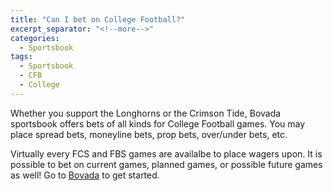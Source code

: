 ```yaml
---
title: "Can I bet on College Football?"
excerpt_separator: "<!--more-->"
categories:
  - Sportsbook
tags:
  - Sportsbook
  - CFB
  - College
---
```


Whether you support the Longhorns or the Crimson Tide, Bovada sportsbook offers bets of all kinds for College Football games. You may place spread bets, moneyline bets, prop bets, over/under bets, etc.
<!--more-->

Virtually every FCS and FBS games are availalbe to place wagers upon. It is possible to bet on current games, planned games, or possible future games as well! Go to [Bovada](https://www.bovada.lv/welcome/P0YXLE3/join?extcmpid=rafcopy) to get started.

